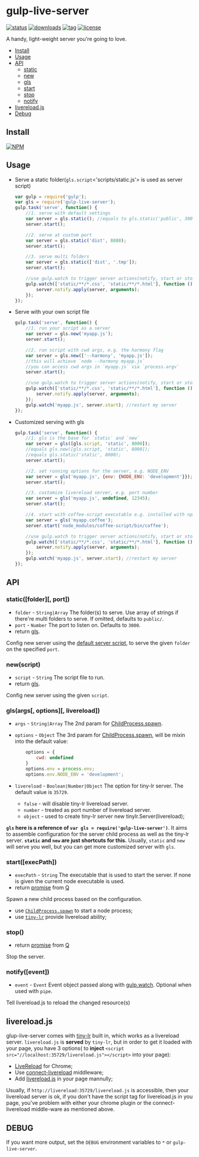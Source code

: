 gulp-live-server
===

[![status][1]][2] [![downloads][3]][4] [![tag][5]][6] [![license][7]][8]

[1]: http://img.shields.io/travis/gimm/gulp-live-server/master.svg?style=flat-square
[2]: https://travis-ci.org/gimm/gulp-live-server

[3]: http://img.shields.io/npm/dm/gulp-live-server.svg?style=flat-square
[4]: https://www.npmjs.com/package/gulp-live-server

[5]: https://img.shields.io/github/tag/gimm/gulp-live-server.svg?style=flat-square
[6]: https://github.com/gimm/gulp-live-server/releases

[7]: http://img.shields.io/badge/license-WTFPL-blue.svg?style=flat-square
[8]: http://www.wtfpl.net

A handy, light-weight server you're going to love.

- [Install](#install)
- [Usage](#usage)
- [API](#api)
    - [static](#staticfolder-port)
    - [new](#newscript)
    - [gls](#glsargs-options-livereload)
    - [start](#start)
    - [stop](#stop)
    - [notify](#notifyevent)
- [livereload.js](#livereloadjs)
- [Debug](#debug)

Install
---
[![NPM](https://nodei.co/npm/gulp-live-server.png?compact=true)](https://nodei.co/npm/gulp-live-server/)

Usage
---
- Serve a static folder(`gls.script`<'scripts/static.js'> is used as server script)

	```js
    var gulp = require('gulp');
    var gls = require('gulp-live-server');
    gulp.task('serve', function() {
        //1. serve with default settings
    	var server = gls.static(); //equals to gls.static('public', 3000);
    	server.start();

        //2. serve at custom port
    	var server = gls.static('dist', 8888);
    	server.start();

        //3. serve multi folders
    	var server = gls.static(['dist', '.tmp']);
    	server.start();

        //use gulp.watch to trigger server actions(notify, start or stop)
    	gulp.watch(['static/**/*.css', 'static/**/*.html'], function () {
            server.notify.apply(server, arguments);
        });
	});
    ```
- Serve with your own script file

	```js
    gulp.task('serve', function() {
        //1. run your script as a server
    	var server = gls.new('myapp.js');
    	server.start();

        //2. run script with cwd args, e.g. the harmony flag
    	var server = gls.new(['--harmony', 'myapp.js']);
        //this will achieve `node --harmony myapp.js`
        //you can access cwd args in `myapp.js` via `process.argv`
    	server.start();

        //use gulp.watch to trigger server actions(notify, start or stop)
    	gulp.watch(['static/**/*.css', 'static/**/*.html'], function () {
            server.notify.apply(server, arguments);
        });
        gulp.watch('myapp.js', server.start); //restart my server
	});
    ```

- Customized serving with gls

	```js
    gulp.task('serve', function() {
        //1. gls is the base for `static` and `new`
    	var server = gls([gls.script, 'static', 8000]);
        //equals gls.new([gls.script, 'static', 8000]);
        //equals gls.static('static', 8000);
    	server.start();

        //2. set running options for the server, e.g. NODE_ENV
        var server = gls('myapp.js', {env: {NODE_ENV: 'development'}});
    	server.start();

        //3. customize livereload server, e.g. port number
        var server = gls('myapp.js', undefined, 12345);
        server.start();

        //4. start with coffee-script executable e.g. installed with npm
        var server = gls('myapp.coffee');
        server.start('node_modules/coffee-script/bin/coffee');

        //use gulp.watch to trigger server actions(notify, start or stop)
    	gulp.watch(['static/**/*.css', 'static/**/*.html'], function () {
            server.notify.apply(server, arguments);
        });
        gulp.watch('myapp.js', server.start); //restart my server
    });
    ```

API
---
### static([folder][, port])
- `folder` - `String|Array` The folder(s) to serve.
    Use array of strings if there're multi folders to serve.
    If omitted, defaults to `public/`.
- `port` - `Number` The port to listen on. Defaults to `3000`.
- return [gls](#glsargs-options-livereload).

Config new server using the [default server script](https://github.com/gimm/gulp-live-server/blob/master/scripts/static.js), to serve the given `folder` on the specified `port`.

### new(script)
- `script` - `String` The script file to run.
- return [gls](#glsargs-options-livereload).

Config new server using the given `script`.

### gls(args[, options][, livereload])
- `args` - `String|Array` The 2nd param for [ChildProcess.spawn](http://nodejs.org/api/child_process.html#child_process_child_process_spawn_command_args_options).
- `options` - `Object` The 3rd param for [ChildProcess.spawn](http://nodejs.org/api/child_process.html#child_process_child_process_spawn_command_args_options),
will be mixin into the default value:

    ```js
        options = {
            cwd: undefined
        }
        options.env = process.env;
        options.env.NODE_ENV = 'development';
    ```
- `livereload` - `Boolean|Number|Object` The option for tiny-lr server. The default value is `35729`.
    - `false` - will disable tiny-lr livereload server.
    - `number` - treated as port number of livereload server.
    - `object` - used to create tiny-lr server new tinylr.Server(livereload);

**`gls` here is a reference of `var gls = require('gulp-live-server')`**. It aims to assemble configuration for the server child process as well as the tiny-lr server.
**`static` and `new` are just shortcuts for this.**
Usually, `static` and `new` will serve you well, but you can get more customized server with `gls`.

### start([execPath])
- `execPath` - `String` The executable that is used to start the server. If none is given the current node executable is used.
- return [promise](https://github.com/kriskowal/q/wiki/API-Reference) from [Q](https://www.npmjs.com/package/q)

Spawn a new child process based on the configuration.
- use [`ChildProcess.spawn`](http://nodejs.org/api/child_process.html#child_process_child_process_spawn_command_args_options) to start a node process;
- use [`tiny-lr`](https://github.com/mklabs/tiny-lr) provide livereload ability;

### stop()
- return [promise](https://github.com/kriskowal/q/wiki/API-Reference) from [Q](https://www.npmjs.com/package/q)

Stop the server.

### notify([event])
- `event` - `Event` Event object passed along with [gulp.watch](https://github.com/gulpjs/gulp/blob/master/docs/API.md#cbevent).
Optional when used with `pipe`.

Tell livereload.js to reload the changed resource(s)

livereload.js
---
glup-live-server comes with [tiny-lr](https://github.com/mklabs/tiny-lr/) built in, which works as a livereload server. `livereload.js` is **served** by `tiny-lr`, but in order to get it loaded with your page, you have 3 options( to **inject** `<script src="//localhost:35729/livereload.js"></script>` into your page):
- [LiveReload](https://chrome.google.com/webstore/detail/livereload/jnihajbhpnppcggbcgedagnkighmdlei?hl=en) for Chrome;
- Use [connect-livereload](https://github.com/intesso/connect-livereload) middleware;
- Add [livereload.js](https://github.com/livereload/livereload-js) in your page mannully;

Usually, if `http://livereload:35729/livereload.js` is accessible, then your livereload server is ok, if you don't have the script tag for livereload.js in you page, you've problem with either your chrome plugin or the connect-livereload middle-ware as mentioned above.

DEBUG
---
If you want more output, set the `DEBUG` environment variables to `*` or `gulp-live-server`.
